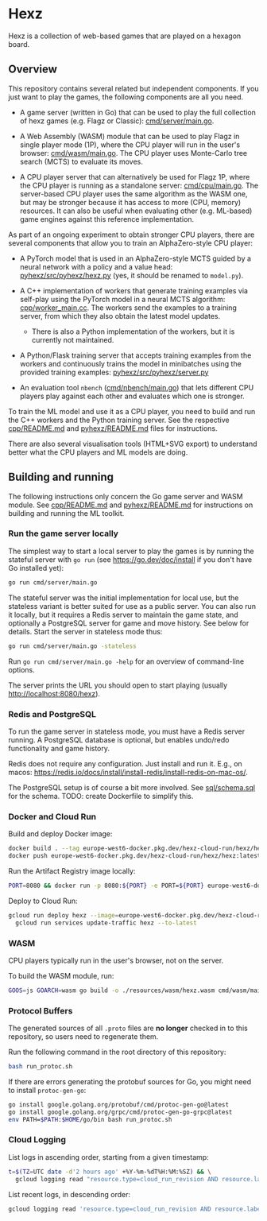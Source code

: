 # Hexz

Hexz is a collection of web-based games that are played on a hexagon board.

## Overview

This repository contains several related but independent components.
If you just want to play the games, the following components are all you need.

* A game server (written in Go) that can be used to play the full collection of hexz games (e.g. Flagz or Classic):
  [cmd/server/main.go](./cmd/server/main.go).

* A Web Assembly (WASM) module that can be used to play Flagz in single player mode (1P), where the CPU player
  will run in the user's browser: [cmd/wasm/main.go](./cmd/wasm/main.go). The CPU player uses Monte-Carlo tree search
  (MCTS) to evaluate its moves.

* A CPU player server that can alternatively be used for Flagz 1P, where the CPU player is running as a
  standalone server: [cmd/cpu/main.go](./cmd/cpu/main.go). The server-based CPU player uses the same algorithm
  as the WASM one, but may be stronger because it has access to more (CPU, memory) resources.
  It can also be useful when evaluating other (e.g. ML-based) game engines against this reference implementation.

As part of an ongoing experiment to obtain stronger CPU players, there are several components that allow you
to train an AlphaZero-style CPU player:

* A PyTorch model that is used in an AlphaZero-style MCTS guided by a neural network with a policy and a value
  head: [pyhexz/src/pyhexz/hexz.py](./pyhexz/src/pyhexz/hexz.py) (yes, it should be renamed to `model.py`).

* A C++ implementation of workers that generate training examples via self-play using the PyTorch model
  in a neural MCTS algorithm: [cpp/worker_main.cc](./cpp/worker_main.cc).
  The workers send the examples to a training server, from which they also obtain the latest model updates.

  * There is also a Python implementation of the workers, but it is currently not maintained.

* A Python/Flask training server that accepts training examples from the workers and continuously
  trains the model in minibatches using the provided training examples:
  [pyhexz/src/pyhexz/server.py](./pyhexz/src/pyhexz/server.py)

* An evaluation tool `nbench` ([cmd/nbench/main.go](./cmd/nbench/main.go)) that lets different CPU
  players play against each other and evaluates which one is stronger.

To train the ML model and use it as a CPU player, you need to build and run the C++ workers and the Python
training server. See the respective [cpp/README.md](./cpp/README.md)
and [pyhexz/README.md](./pyhexz/README.md) files for instructions.

There are also several visualisation tools (HTML+SVG export) to understand better what the CPU players
and ML models are doing.

## Building and running

The following instructions only concern the Go game server and WASM module. See [cpp/README.md](./cpp/README.md)
and [pyhexz/README.md](./pyhexz/README.md) for instructions on building and running the ML toolkit.

### Run the game server locally

The simplest way to start a local server to play the games is by running the stateful server with `go run`
(see <https://go.dev/doc/install> if you don't have Go installed yet):

```bash
go run cmd/server/main.go
```

The stateful server was the initial implementation for local use, but the stateless variant
is better suited for use as a public server. You can also run it locally, but it requires
a Redis server to maintain the game state, and optionally a PostgreSQL server for game and move
history. See below for details. Start the server in stateless mode thus:

```bash
go run cmd/server/main.go -stateless
```

Run `go run cmd/server/main.go -help` for an overview of command-line options.

The server prints the URL you should open to start playing (usually <http://localhost:8080/hexz>).

### Redis and PostgreSQL

To run the game server in stateless mode, you must have a Redis server running.
A PostgreSQL database is optional, but enables undo/redo functionality and game
history.

Redis does not require any configuration. Just install and run it. E.g., on macos:
<https://redis.io/docs/install/install-redis/install-redis-on-mac-os/>.

The PostgreSQL setup is of course a bit more involved. See [sql/schema.sql](./sql/schema.sql) for
the schema. TODO: create Dockerfile to simplify this.

### Docker and Cloud Run

Build and deploy Docker image:

```bash
docker build . --tag europe-west6-docker.pkg.dev/hexz-cloud-run/hexz/hexz:latest
docker push europe-west6-docker.pkg.dev/hexz-cloud-run/hexz/hexz:latest
```

Run the Artifact Registry image locally:

```bash
PORT=8080 && docker run -p 8080:${PORT} -e PORT=${PORT} europe-west6-docker.pkg.dev/hexz-cloud-run/hexz/hexz:latest
```

Deploy to Cloud Run:

```bash
gcloud run deploy hexz --image=europe-west6-docker.pkg.dev/hexz-cloud-run/hexz/hexz:latest --region=europe-west6 --project=hexz-cloud-run  && \
  gcloud run services update-traffic hexz --to-latest
```

### WASM

CPU players typically run in the user's browser, not on the server.

To build the WASM module, run:

```bash
GOOS=js GOARCH=wasm go build -o ./resources/wasm/hexz.wasm cmd/wasm/main.go && gzip -f ./resources/wasm/hexz.wasm
```

### Protocol Buffers

The generated sources of all `.proto` files are **no longer** checked in to
this repository, so users need to regenerate them.

Run the following command in the root directory of this repository:

```bash
bash run_protoc.sh
```

If there are errors generating the protobuf sources for Go, you might need to install `protoc-gen-go`:

```bash
go install google.golang.org/protobuf/cmd/protoc-gen-go@latest
go install google.golang.org/grpc/cmd/protoc-gen-go-grpc@latest
env PATH=$PATH:$HOME/go/bin bash run_protoc.sh
```

### Cloud Logging

List logs in ascending order, starting from a given timestamp:

```bash
t=$(TZ=UTC date -d'2 hours ago' +%Y-%m-%dT%H:%M:%SZ) && \
  gcloud logging read "resource.type=cloud_run_revision AND resource.labels.service_name=hexz AND textPayload:\"CPU stats\" AND timestamp>=\"$t\"" --project hexz-cloud-run --order=asc --limit=10
```

List recent logs, in descending order:

```bash
gcloud logging read 'resource.type=cloud_run_revision AND resource.labels.service_name=hexz AND textPayload:"CPU stats"' --freshness=2h --project hexz-cloud-run --limit=10
```
